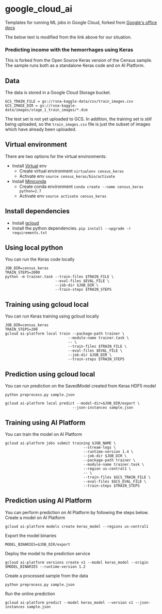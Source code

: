 # google_cloud_ai
Templates for running ML jobs in Google Cloud, forked from [Google's office docs](https://github.com/GoogleCloudPlatform/cloudml-samples/tree/master/census/keras)

The below text is modified from the link above for our situation.

### Predicting income with the hemorrhages using Keras

This is forked from the Open Source Keras version of the Census sample. 
The sample runs both as a standalone Keras code and on AI Platform.

## Data
The data is stored in a Google Cloud Storage bucket. 

```
GCS_TRAIN_FILE = gs://rsna-kaggle-data/csv/train_images.csv
GCS_IMAGE_DIR = gs://rsna-kaggle-data/images/stage_1_train_images/*.dcm
```

The test set is not yet uploaded to GCS. In addition, the training set is *still* being 
uploaded, so the `train_images.csv` file is just the subset of images which have already
been uploaded. 


## Virtual environment

There are two options for the virtual environments:

 * Install [Virtual](https://virtualenv.pypa.io/en/stable/) env
   * Create virtual environment `virtualenv census_keras`
   * Activate env `source census_keras/bin/activate`
 * Install [Miniconda](https://conda.io/miniconda.html)
   * Create conda environment `conda create --name census_keras python=2.7`
   * Activate env `source activate census_keras`


## Install dependencies

 * Install [gcloud](https://cloud.google.com/sdk/gcloud/)
 * Install the python dependencies. `pip install --upgrade -r requirements.txt`

## Using local python

You can run the Keras code locally

```
JOB_DIR=census_keras
TRAIN_STEPS=2000
python -m trainer.task --train-files $TRAIN_FILE \
                       --eval-files $EVAL_FILE \
                       --job-dir $JOB_DIR \
                       --train-steps $TRAIN_STEPS
```

## Training using gcloud local

You can run Keras training using gcloud locally

```
JOB_DIR=census_keras
TRAIN_STEPS=200
gcloud ai-platform local train --package-path trainer \
                             --module-name trainer.task \
                             -- \
                             --train-files $TRAIN_FILE \
                             --eval-files $EVAL_FILE \
                             --job-dir $JOB_DIR \
                             --train-steps $TRAIN_STEPS
```

## Prediction using gcloud local

You can run prediction on the SavedModel created from Keras HDF5 model

```
python preprocess.py sample.json
```

```
gcloud ai-platform local predict --model-dir=$JOB_DIR/export \
                               --json-instances sample.json
```

## Training using AI Platform

You can train the model on AI Platform

```
gcloud ai-platform jobs submit training $JOB_NAME \
                                    --stream-logs \
                                    --runtime-version 1.4 \
                                    --job-dir $JOB_DIR \
                                    --package-path trainer \
                                    --module-name trainer.task \
                                    --region us-central1 \
                                    -- \
                                    --train-files $GCS_TRAIN_FILE \
                                    --eval-files $GCS_EVAL_FILE \
                                    --train-steps $TRAIN_STEPS
```

## Prediction using AI Platform

You can perform prediction on AI Platform by following the steps below.
Create a model on AI Platform

```
gcloud ai-platform models create keras_model --regions us-central1
```

Export the model binaries

```
MODEL_BINARIES=$JOB_DIR/export
```

Deploy the model to the prediction service

```
gcloud ai-platform versions create v1 --model keras_model --origin $MODEL_BINARIES --runtime-version 1.2
```

Create a processed sample from the data

```
python preprocess.py sample.json

```

Run the online prediction

```
gcloud ai-platform predict --model keras_model --version v1 --json-instances sample.json
```
